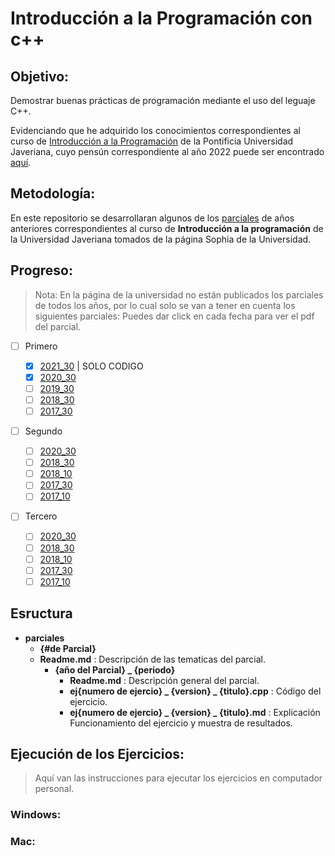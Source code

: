 # Introducción a la Programación con c++

## Objetivo:

Demostrar buenas prácticas de programación mediante el uso del leguaje C++.

Evidenciando que he adquirido los conocimientos correspondientes al curso de [Introducción a la Programación](https://sophia.javeriana.edu.co/programacion/node/297) de la Pontificia Universidad Javeriana, cuyo pensún correspondiente al año 2022 puede ser encontrado [aquí](https://sophia.javeriana.edu.co/programacion/sites/default/files/pdfSyllabus/Introduccion%20a%20la%20Programacion_2022_10%20.pdf).

## Metodología:

En este repositorio se desarrollaran algunos de los [parciales](https://sophia.javeriana.edu.co/programacion/parciales?anio_acad=All&field_periodo_academico_target_id=All&field_asignatura_target_id=14&field_numero_de_parcial_target_id=All) de años anteriores correspondientes al curso de **Introducción a la programación** de la Universidad Javeriana tomados de la página Sophia de la Universidad.

## Progreso:

> Nota: En la página de la universidad no están publicados los parciales de todos los años, por lo cual solo se van a tener en cuenta los siguientes parciales:
> Puedes dar click en cada fecha para ver el pdf del parcial.

- [ ] Primero

  - [x] [2021_30](https://github.com/danisshai/danisshai-programming-intro/tree/main/parciales/primero/2021_30) | SOLO CODIGO
  - [x] [2020_30](https://github.com/danisshai/danisshai-programming-intro/tree/main/parciales/primero/2020_30)
  - [ ] [2019_30](https://github.com/danisshai/danisshai-programming-intro/tree/main/parciales/primero/2019_30)
  - [ ] [2018_30](https://github.com/danisshai/danisshai-programming-intro/tree/main/parciales/primero/2018_30)
  - [ ] [2017_30](https://github.com/danisshai/danisshai-programming-intro/tree/main/parciales/primero/2017_30)

- [ ] Segundo

  - [ ] [2020_30](https://github.com/danisshai/danisshai-programming-intro/tree/main/parciales/segundo/2020_30)
  - [ ] [2018_30](https://github.com/danisshai/danisshai-programming-intro/tree/main/parciales/segundo/2018_30)
  - [ ] [2018_10](https://github.com/danisshai/danisshai-programming-intro/tree/main/parciales/segundo/2018_10)
  - [ ] [2017_30](https://github.com/danisshai/danisshai-programming-intro/tree/main/parciales/segundo/2017_30)
  - [ ] [2017_10](https://github.com/danisshai/danisshai-programming-intro/tree/main/parciales/segundo/2017_10)

- [ ] Tercero
  - [ ] [2020_30](https://github.com/danisshai/danisshai-programming-intro/tree/main/parciales/tercero/2020_30)
  - [ ] [2018_30](https://github.com/danisshai/danisshai-programming-intro/tree/main/parciales/tercero/2018_30)
  - [ ] [2018_10](https://github.com/danisshai/danisshai-programming-intro/tree/main/parciales/tercero/2018_10)
  - [ ] [2017_30](https://github.com/danisshai/danisshai-programming-intro/tree/main/parciales/tercero/2017_30)
  - [ ] [2017_10](https://github.com/danisshai/danisshai-programming-intro/tree/main/parciales/tercero/2017_10)

## Esructura

- **parciales**
  - **{#de Parcial}**
  - **Readme.md** : Descripción de las tematicas del parcial.
    - **{año del Parcial} \_ {periodo}**
      - **Readme.md** : Descripción general del parcial.
      - **ej{numero de ejercio} _ {version} _ {titulo}.cpp** : Código del ejercicio.
      - **ej{numero de ejercio} _ {version} _ {titulo}.md** : Explicación Funcionamiento del ejercicio y muestra de resultados.

## Ejecución de los Ejercicios:

> Aquí van las instrucciones para ejecutar los ejercicios en computador personal.

### Windows:

### Mac:
